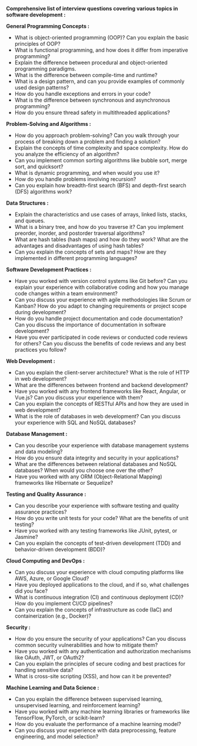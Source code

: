 **Comprehensive list of interview questions covering various topics in software development :**

**General Programming Concepts :**

-   What is object-oriented programming (OOP)? Can you explain the basic principles of OOP?
-   What is functional programming, and how does it differ from imperative programming?
-   Explain the difference between procedural and object-oriented programming paradigms.
-   What is the difference between compile-time and runtime?
-   What is a design pattern, and can you provide examples of commonly used design patterns?
-   How do you handle exceptions and errors in your code?
-   What is the difference between synchronous and asynchronous programming?
-   How do you ensure thread safety in multithreaded applications?

**Problem-Solving and Algorithms :**

-   How do you approach problem-solving? Can you walk through your process of breaking down a problem and finding a solution?
-   Explain the concepts of time complexity and space complexity. How do you analyze the efficiency of an algorithm?
-   Can you implement common sorting algorithms like bubble sort, merge sort, and quicksort?
-   What is dynamic programming, and when would you use it?
-   How do you handle problems involving recursion?
-   Can you explain how breadth-first search (BFS) and depth-first search (DFS) algorithms work?

**Data Structures :**

-   Explain the characteristics and use cases of arrays, linked lists, stacks, and queues.
-   What is a binary tree, and how do you traverse it? Can you implement preorder, inorder, and postorder traversal algorithms?
-   What are hash tables (hash maps) and how do they work? What are the advantages and disadvantages of using hash tables?
-   Can you explain the concepts of sets and maps? How are they implemented in different programming languages?

**Software Development Practices :**

-   Have you worked with version control systems like Git before? Can you explain your experience with collaborative coding and how you manage code changes within a team environment?
-   Can you discuss your experience with agile methodologies like Scrum or Kanban? How do you adapt to changing requirements or project scope during development?
-   How do you handle project documentation and code documentation? Can you discuss the importance of documentation in software development?
-   Have you ever participated in code reviews or conducted code reviews for others? Can you discuss the benefits of code reviews and any best practices you follow?

**Web Development :**

-   Can you explain the client-server architecture? What is the role of HTTP in web development?
-   What are the differences between frontend and backend development?
-   Have you worked with any frontend frameworks like React, Angular, or Vue.js? Can you discuss your experience with them?
-   Can you explain the concepts of RESTful APIs and how they are used in web development?
-   What is the role of databases in web development? Can you discuss your experience with SQL and NoSQL databases?

**Database Management :**

-   Can you describe your experience with database management systems and data modeling?
-   How do you ensure data integrity and security in your applications?
-   What are the differences between relational databases and NoSQL databases? When would you choose one over the other?
-   Have you worked with any ORM (Object-Relational Mapping) frameworks like Hibernate or Sequelize?

**Testing and Quality Assurance :**

-   Can you describe your experience with software testing and quality assurance practices?
-   How do you write unit tests for your code? What are the benefits of unit testing?
-   Have you worked with any testing frameworks like JUnit, pytest, or Jasmine?
-   Can you explain the concepts of test-driven development (TDD) and behavior-driven development (BDD)?

**Cloud Computing and DevOps :**

-   Can you discuss your experience with cloud computing platforms like AWS, Azure, or Google Cloud?
-   Have you deployed applications to the cloud, and if so, what challenges did you face?
-   What is continuous integration (CI) and continuous deployment (CD)? How do you implement CI/CD pipelines?
-   Can you explain the concepts of infrastructure as code (IaC) and containerization (e.g., Docker)?

**Security :**

-   How do you ensure the security of your applications? Can you discuss common security vulnerabilities and how to mitigate them?
-   Have you worked with any authentication and authorization mechanisms like OAuth, JWT, or OAuth2?
-   Can you explain the principles of secure coding and best practices for handling sensitive data?
-   What is cross-site scripting (XSS), and how can it be prevented?

**Machine Learning and Data Science :**

-   Can you explain the difference between supervised learning, unsupervised learning, and reinforcement learning?
-   Have you worked with any machine learning libraries or frameworks like TensorFlow, PyTorch, or scikit-learn?
-   How do you evaluate the performance of a machine learning model?
-   Can you discuss your experience with data preprocessing, feature engineering, and model selection?
